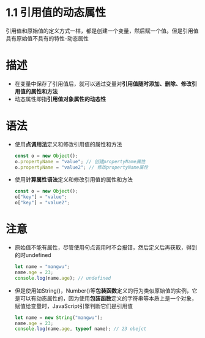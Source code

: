 # 1.1 引用值的动态属性

引用值和原始值的定义方式一样，都是创建一个变量，然后赋一个值。但是引用值具有原始值不具有的特性-动态属性

# 描述

- 在变量中保存了引用值后，就可以通过变量对**引用值随时添加、删除、修改引用值的属性和方法**
- 动态属性即指**引用值对象属性的动态性**

# 语法

- 使用**点调用法**定义和修改引用值的属性和方法
    
    ```jsx
    const o = new Object();
    o.propertyName = "value"; // 创建propertyName属性
    o.propertyName = "value2"; // 修改propertyName属性
    ```
    
- 使用**计算属性语法**定义和修改引用值的属性和方法
    
    ```jsx
    const o = new Object();
    o["key"] = "value";
    o["key"] = "value2";
    ```
    

# 注意

- 原始值不能有属性，尽管使用句点调用时不会报错，然后定义后再获取，得到的时undefined
    
    ```jsx
    let name = "mangwu";
    name.age = 23;
    console.log(name.age); // undefined
    ```
    
- 但是使用如String()，Number()等**包装函数**定义的行为类似原始值的实例，它是可以有动态属性的，因为使用**包装函数**定义的字符串等本质上是一个对象，赋值给变量时，JavaScript引擎判断它们是引用值
    
    ```jsx
    let name = new String("mangwu");
    name.age = 23;
    console.log(name.age, typeof name); // 23 obejct
    ```